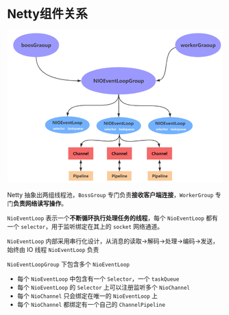 # Netty组件关系
![netty-component-relation](./assets/netty-component-relation.png)

Netty 抽象出两组线程池，`BossGroup` 专门负责**接收客户端连接**，`WorkerGroup` 专门**负责网络读写操作**。

`NioEventLoop` 表示一个**不断循环执行处理任务的线程**，每个 `NioEventLoop` 都有一个 `selector`，用于监听绑定在其上的 `socket` 网络通道。

`NioEventLoop` 内部采用串行化设计，从消息的读取->解码->处理->编码->发送，始终由 IO 线程 `NioEventLoop` 负责

`NioEventLoopGroup` 下包含多个 `NioEventLoop`
* 每个 `NioEventLoop` 中包含有一个 `Selector`，一个 `taskQueue`
* 每个 `NioEventLoop` 的 `Selector` 上可以注册监听多个 `NioChannel`
* 每个 `NioChannel` 只会绑定在唯一的 `NioEventLoop` 上
* 每个 `NioChannel`  都绑定有一个自己的 `ChannelPipeline`
